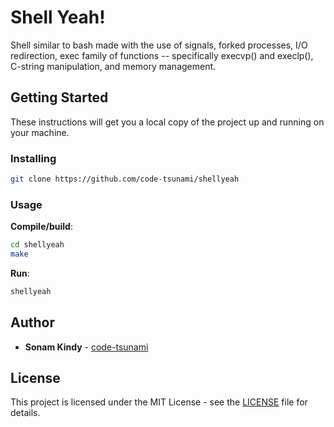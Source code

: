 # Shell Yeah!

Shell similar to bash made with the use of signals, forked processes, I/O redirection, exec family of functions -- specifically execvp() and execlp(), C-string manipulation, and memory management. 

## Getting Started

These instructions will get you a local copy of the project up and running on your machine.

### Installing
```sh
git clone https://github.com/code-tsunami/shellyeah
```

### Usage

**Compile/build**:
```sh
cd shellyeah
make
```

**Run**:
```sh
shellyeah
```

## Author

* **Sonam Kindy** - [code-tsunami](https://github.com/code-tsunami)

## License

This project is licensed under the MIT License - see the [LICENSE](LICENSE) file for details.
